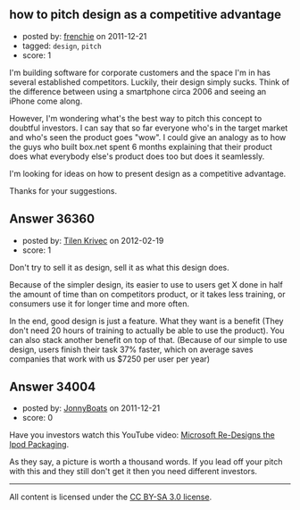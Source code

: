 ## how to pitch design as a competitive advantage

- posted by: [frenchie](https://stackexchange.com/users/-1/15155-frenchie) on 2011-12-21
- tagged: `design`, `pitch`
- score: 1

I'm building software for corporate customers and the space I'm in has several established competitors. Luckily, their design simply sucks. Think of the difference between using a smartphone circa 2006 and seeing an iPhone come along.

However, I'm wondering what's the best way to pitch this concept to doubtful investors. I can say that so far everyone who's in the target market and who's seen the product goes "wow". I could give an analogy as to how the guys who built box.net spent 6 months explaining that their product does what everybody else's product does too but does it seamlessly.

I'm looking for ideas on how to present design as a competitive advantage.

Thanks for your suggestions.


## Answer 36360

- posted by: [Tilen Krivec](https://stackexchange.com/users/-1/19852-tilen-krivec) on 2012-02-19
- score: 1

Don't try to sell it as design, sell it as what this design does. 

Because of the simpler design, its easier to use to users get X done in half the amount of time than on competitors product, or it takes less training, or consumers use it for longer time and more often.

In the end, good design is just a feature. What they want is a benefit (They don't need 20 hours of training to actually be able to use the product). You can also stack another benefit on top of that. (Because of our simple to use design, users finish their task 37% faster, which on average saves companies that work with us $7250 per user per year)


## Answer 34004

- posted by: [JonnyBoats](https://stackexchange.com/users/-1/3100-jonnyboats) on 2011-12-21
- score: 0

<p>Have you investors watch this YouTube video: <a href="http://www.youtube.com/watch?v=EUXnJraKM3k" rel="nofollow">Microsoft Re-Designs the Ipod Packaging</a>.</p>

<p>As they say, a picture is worth a thousand words. If you lead off your pitch with this and they still don't get it then you need different investors.</p>




---

All content is licensed under the [CC BY-SA 3.0 license](https://creativecommons.org/licenses/by-sa/3.0/).
